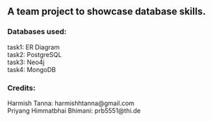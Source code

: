 <h2> A team project to showcase database skills. </h2>

<h3> Databases used: </h3>
task1: ER Diagram <br>
task2: PostgreSQL <br>
task3: Neo4j <br>
task4: MongoDB <br>

<h3> Credits: </h3>
Harmish Tanna: harmishhtanna@gmail.com <br>
Priyang Himmatbhai Bhimani: prb5551@thi.de
